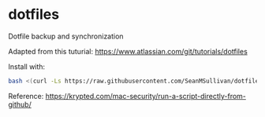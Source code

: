 # dotfiles
Dotfile backup and synchronization

Adapted from this tuturial:
https://www.atlassian.com/git/tutorials/dotfiles

Install with:

```bash
bash <(curl -Ls https://raw.githubusercontent.com/SeanMSullivan/dotfiles/master/install_dotfiles.sh)
```

Reference: https://krypted.com/mac-security/run-a-script-directly-from-github/

